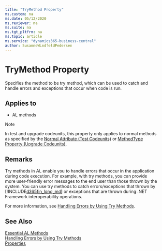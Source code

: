 ```yaml
---
title: "TryMethod Property"
ms.custom: na
ms.date: 05/12/2020
ms.reviewer: na
ms.suite: na
ms.tgt_pltfrm: na
ms.topic: article
ms.service: "dynamics365-business-central"
author: SusanneWindfeldPedersen
---
```


# TryMethod Property
Specifies the method to be try method, which can be used to catch and handle errors and exceptions that occur when code is run.  
  
## Applies to  
- AL methods 
  
> [!NOTE]  
> In test and upgrade codeunits, this property only applies to normal methods as specified by the [Normal Attribute \(Test Codeunits\)](../methods/devenv-normal-attribute.md) or [MethodType Property \(Upgrade Codeunits\)](devenv-methodtype-property-upgrade-codeunits.md).  
  
## Remarks  

Try methods in AL enable you to handle errors that occur in the application during code execution. For example, with try methods, you can provide more user-friendly error messages to the end user than those thrown by the system. You can use try methods to catch errors/exceptions that thrown by [!INCLUDE[d365fin_long_md](../includes/d365fin_long_md.md)] or exceptions that are thrown during .NET Framework interoperability operations.  

For more information, see [Handling Errors by Using Try Methods](../devenv-handling-errors-using-try-methods.md).  

## See Also  

[Essential AL Methods](../devenv-essential-al-methods.md)  
[Handling Errors by Using Try Methods](../devenv-handling-errors-using-try-methods.md)  
[Properties](devenv-properties.md)